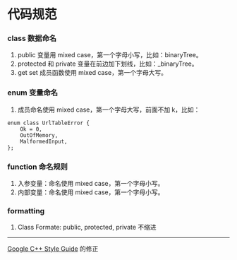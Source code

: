 # 代码规范

### class 数据命名
1. public 变量用 mixed case，第一个字母小写，比如：binaryTree。
2. protected 和 private 变量在前边加下划线，比如：_binaryTree。
3. get set 成员函数使用 mixed case，第一个字母大写。
### enum 变量命名
1. 成员命名使用 mixed case，第一个字母大写，前面不加 k，比如：
```
enum class UrlTableError {
    Ok = 0,
    OutOfMemory,
    MalformedInput,
};
```
### function 命名规则
1. 入参变量：命名使用 mixed case，第一个字母小写。
2. 内部变量：命名使用 mixed case，第一个字母小写。
### formatting
1. Class Formate: public, protected, private 不缩进
****
[Google C++ Style Guide](https://google.github.io/styleguide/cppguide.html) 的修正

